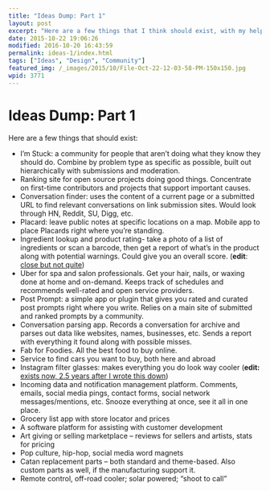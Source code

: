 ```yaml
---
title: "Ideas Dump: Part 1"
layout: post
excerpt: "Here are a few things that I think should exist, with my help or without. Make one or make them all, just let me know when they launch. "
date: 2015-10-22 19:06:26
modified: 2016-10-20 16:43:59
permalink: ideas-1/index.html
tags: ["Ideas", "Design", "Community"]
featured_img: /_images/2015/10/File-Oct-22-12-03-58-PM-150x150.jpg
wpid: 3771
---
```


# Ideas Dump: Part 1

Here are a few things that should exist:

- I’m Stuck: a community for people that aren’t doing what they know they should do. Combine by problem type as specific as possible, built out hierarchically with submissions and moderation.
- Ranking site for open source projects doing good things. Concentrate on first-time contributors and projects that support important causes.
- Conversation finder: uses the content of a current page or a submitted URL to find relevant conversations on link submission sites. Would look through HN, Reddit, SU, Digg, etc.
- Placard: leave public notes at specific locations on a map. Mobile app to place Placards right where you’re standing.
- Ingredient lookup and product rating- take a photo of a list of ingredients or scan a barcode, then get a report of what’s in the product along with potential warnings. Could give you an overall score. (**edit**: [close but not quite](https://www.ewg.org/))
- Uber for spa and salon professionals. Get your hair, nails, or waxing done at home and on-demand. Keeps track of schedules and recommends well-rated and open service providers.
- Post Prompt: a simple app or plugin that gives you rated and curated post prompts right where you write. Relies on a main site of submitted and ranked prompts by a community.
- Conversation parsing app. Records a conversation for archive and parses out data like websites, names, businesses, etc. Sends a report with everything it found along with possible misses.
- Fab for Foodies. All the best food to buy online.
- Service to find cars you want to buy, both here and abroad
- Instagram filter glasses: makes everything you do look way cooler (**edit:** [exists now, 2.5 years after I wrote this down](https://www.indiegogo.com/projects/tens-the-real-life-photo-filter#/))
- Incoming data and notification management platform. Comments, emails, social media pings, contact forms, social network messages/mentions, etc. Snooze everything at once, see it all in one place.
- Grocery list app with store locator and prices
- A software platform for assisting with customer development
- Art giving or selling marketplace – reviews for sellers and artists, stats for pricing
- Pop culture, hip-hop, social media word magnets
- Catan replacement parts – both standard and theme-based. Also custom parts as well, if the manufacturing support it.
- Remote control, off-road cooler; solar powered; “shoot to call”
